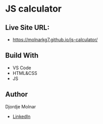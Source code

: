 # JS calculator

## Live Site URL: 
- https://molnarkg7.github.io/js-calculator/

## Build With
- VS Code
- HTML&CSS
- JS

## Author
Djordje Molnar
- [LinkedIn](https://www.linkedin.com/in/molnarkg/)
 

 

 

 
